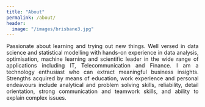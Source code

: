 ```yaml
---
title: "About"
permalink: /about/
header:
  image: "/images/brisbane3.jpg"
---
```


<p align="justify"> Passionate about learning and trying out new things. Well versed in data science
and   statistical  modelling   with  hands-on  experience   in  data   analysis,
optimisation,  machine  learning  and  scientific leader in the  wide  range  of
applications  including  IT,  Telecommunication and Finance. I am  a  technology
enthusiast  who can extract meaningful business insights. Strengths acquired  by
means  of education, work experience and personal endeavours include  analytical
and   problem   solving   skills,  reliability,   detail   orientation,   strong
communication and teamwork skills, and ability to explain complex issues. <p>
